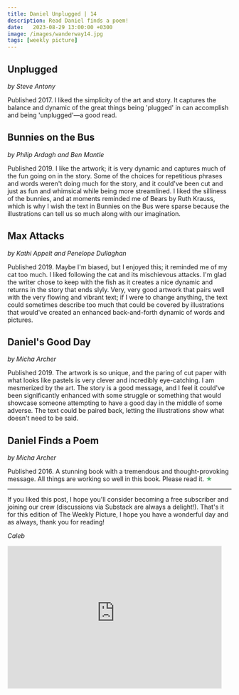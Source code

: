 ```yaml
---
title: Daniel Unplugged | 14
description: Read Daniel finds a poem!
date:   2023-08-29 13:00:00 +0300
image: /images/wanderway14.jpg
tags: [weekly picture]
---
```


## Unplugged

*by Steve Antony*

Published 2017. I liked the simplicity of the art and story. It captures the balance and dynamic of the great things being 'plugged' in can accomplish and being 'unplugged'—a good read.

## Bunnies on the Bus

*by Philip Ardagh and Ben Mantle*

Published 2019. I like the artwork; it is very dynamic and captures much of the fun going on in the story. Some of the choices for repetitious phrases and words weren't doing much for the story, and it could've been cut and just as fun and whimsical while being more streamlined. I liked the silliness of the bunnies, and at moments reminded me of Bears by Ruth Krauss, which is why I wish the text in Bunnies on the Bus were sparse because the illustrations can tell us so much along with our imagination.

## Max Attacks

*by Kathi Appelt and Penelope Dullaghan*

Published 2019. Maybe I'm biased, but I enjoyed this; it reminded me of my cat too much. I liked following the cat and its mischievous attacks. I'm glad the writer chose to keep with the fish as it creates a nice dynamic and returns in the story that ends slyly. Very, very good artwork that pairs well with the very flowing and vibrant text; if I were to change anything, the text could sometimes describe too much that could be covered by illustrations that would've created an enhanced back-and-forth dynamic of words and pictures.

## Daniel's Good Day

*by Micha Archer*

Published 2019. The artwork is so unique, and the paring of cut paper with what looks like pastels is very clever and incredibly eye-catching. I am mesmerized by the art. The story is a good message, and I feel it could've been significantly enhanced with some struggle or something that would showcase someone attempting to have a good day in the middle of some adverse. The text could be paired back, letting the illustrations show what doesn't need to be said.

## Daniel Finds a Poem 

*by Micha Archer*

Published 2016. A stunning book with a tremendous and thought-provoking message. All things are working so well in this book. Please read it. <h style="color:#5ABB71;">★</h>

***

If you liked this post, I hope you'll consider becoming a free subscriber and joining our crew (discussions via Substack are always a delight!). That's it for this edition of The Weekly Picture, I hope you have a wonderful day and as always, thank you for reading!

*Caleb*
    
<iframe src="https://thewanderway.substack.com/embed" width="480" height="320" style="border:1px solid #EEE; background:white;" frameborder="0" scrolling="no"></iframe>
